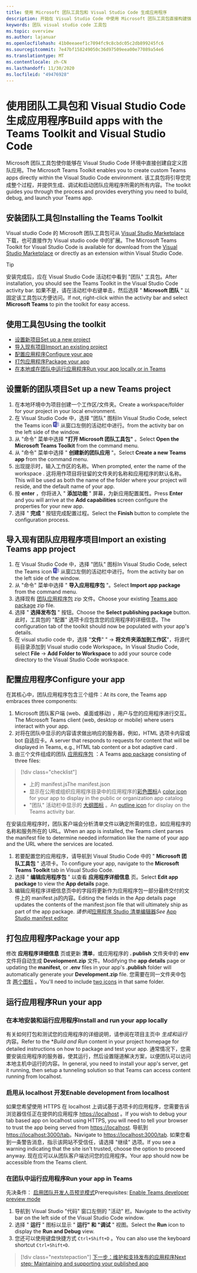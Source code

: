 ```yaml
---
title: 使用 Microsoft 团队工具包和 Visual Studio Code 生成应用程序
description: 开始在 Visual Studio Code 中使用 Microsoft 团队工具包直接构建强大的自定义应用程序
keywords: 团队 visual studio code 工具包
ms.topic: overview
ms.author: lajanuar
ms.openlocfilehash: 41b0eeaeef1c7094fc9c8cbdc05c2db899245fc6
ms.sourcegitcommit: 7e47bf158249050c36d97509eea00e77089a54e6
ms.translationtype: MT
ms.contentlocale: zh-CN
ms.lasthandoff: 11/30/2020
ms.locfileid: "49476928"
---
```

# <a name="build-apps-with-the-teams-toolkit-and-visual-studio-code"></a><span data-ttu-id="181cb-104">使用团队工具包和 Visual Studio Code 生成应用程序</span><span class="sxs-lookup"><span data-stu-id="181cb-104">Build apps with the Teams Toolkit and Visual Studio Code</span></span>

<span data-ttu-id="181cb-105">Microsoft 团队工具包使你能够在 Visual Studio Code 环境中直接创建自定义团队应用。</span><span class="sxs-lookup"><span data-stu-id="181cb-105">The Microsoft Teams Toolkit enables you to create custom Teams apps directly within the Visual Studio Code environment.</span></span> <span data-ttu-id="181cb-106">该工具包将引导您完成整个过程，并提供生成、调试和启动团队应用程序所需的所有内容。</span><span class="sxs-lookup"><span data-stu-id="181cb-106">The toolkit guides you through the process and provides everything you need to build, debug, and launch your Teams app.</span></span>

## <a name="installing-the-teams-toolkit"></a><span data-ttu-id="181cb-107">安装团队工具包</span><span class="sxs-lookup"><span data-stu-id="181cb-107">Installing the Teams Toolkit</span></span>

<span data-ttu-id="181cb-108">Visual studio Code 的 Microsoft 团队工具包可从 [Visual Studio Marketplace](https://aka.ms/teams-toolkit) 下载，也可直接作为 Visual studio code 中的扩展。</span><span class="sxs-lookup"><span data-stu-id="181cb-108">The Microsoft Teams Toolkit for Visual Studio Code is available for download from the [Visual Studio Marketplace](https://aka.ms/teams-toolkit) or directly as an extension within Visual Studio Code.</span></span>

> [!TIP]
> <span data-ttu-id="181cb-109">安装完成后，应在 Visual Studio Code 活动栏中看到 "团队" 工具包。</span><span class="sxs-lookup"><span data-stu-id="181cb-109">After installation, you should see the Teams Toolkit in the Visual Studio Code activity bar.</span></span> <span data-ttu-id="181cb-110">如果不是，请在活动栏中右键单击，然后选择 " **Microsoft 团队** " 以固定该工具包以方便访问。</span><span class="sxs-lookup"><span data-stu-id="181cb-110">If not, right-click within the activity bar and select **Microsoft Teams** to pin the toolkit for easy access.</span></span>

## <a name="using-the-toolkit"></a><span data-ttu-id="181cb-111">使用工具包</span><span class="sxs-lookup"><span data-stu-id="181cb-111">Using the toolkit</span></span>

- [<span data-ttu-id="181cb-112">设置新项目</span><span class="sxs-lookup"><span data-stu-id="181cb-112">Set up a new project</span></span>](#set-up-a-new-teams-project)
- [<span data-ttu-id="181cb-113">导入现有项目</span><span class="sxs-lookup"><span data-stu-id="181cb-113">Import an existing project</span></span>](#import-an-existing-teams-app-project)
- [<span data-ttu-id="181cb-114">配置应用程序</span><span class="sxs-lookup"><span data-stu-id="181cb-114">Configure your app</span></span>](#configure-your-app)
- [<span data-ttu-id="181cb-115">打包应用程序</span><span class="sxs-lookup"><span data-stu-id="181cb-115">Package your app</span></span>](#package-your-app)
- [<span data-ttu-id="181cb-116">在本地或在团队中运行应用程序</span><span class="sxs-lookup"><span data-stu-id="181cb-116">Run your app locally or in Teams</span></span>](#run-your-app)

## <a name="set-up-a-new-teams-project"></a><span data-ttu-id="181cb-117">设置新的团队项目</span><span class="sxs-lookup"><span data-stu-id="181cb-117">Set up a new Teams project</span></span>

1. <span data-ttu-id="181cb-118">在本地环境中为项目创建一个工作区/文件夹。</span><span class="sxs-lookup"><span data-stu-id="181cb-118">Create a workspace/folder for your project in your local environment.</span></span>
1. <span data-ttu-id="181cb-119">在 Visual Studio Code 中，选择 "团队" 图标</span><span class="sxs-lookup"><span data-stu-id="181cb-119">In Visual Studio Code, select the Teams icon</span></span> ![Teams 图标](../assets/icons/favicon-16x16.png) <span data-ttu-id="181cb-121">从窗口左侧的活动栏中进行。</span><span class="sxs-lookup"><span data-stu-id="181cb-121">from the activity bar on the left side of the window.</span></span>
1. <span data-ttu-id="181cb-122">从 "命令" 菜单中选择 **"打开 Microsoft 团队工具包"** 。</span><span class="sxs-lookup"><span data-stu-id="181cb-122">Select **Open the Microsoft Teams Toolkit** from the command menu.</span></span>
1. <span data-ttu-id="181cb-123">从 "命令" 菜单中选择 " **创建新的团队应用** "。</span><span class="sxs-lookup"><span data-stu-id="181cb-123">Select **Create a new Teams app** from the command menu.</span></span>
1. <span data-ttu-id="181cb-124">出现提示时，输入工作区的名称。</span><span class="sxs-lookup"><span data-stu-id="181cb-124">When prompted, enter the name of the workspace .</span></span> <span data-ttu-id="181cb-125">这将用作项目将驻留的文件夹的名称和应用程序的默认名称。</span><span class="sxs-lookup"><span data-stu-id="181cb-125">This will be used as both the name of the folder where your project will reside, and the default name of your app.</span></span>
1. <span data-ttu-id="181cb-126">按 **enter** ，你将进入 " **添加功能** " 屏幕，为新应用配置属性。</span><span class="sxs-lookup"><span data-stu-id="181cb-126">Press **Enter** and you will arrive at the **Add capabilities** screen configure the properties for your new app.</span></span>
1. <span data-ttu-id="181cb-127">选择 " **完成** " 按钮完成配置过程。</span><span class="sxs-lookup"><span data-stu-id="181cb-127">Select the **Finish** button to complete the configuration process.</span></span>

## <a name="import-an-existing-teams-app-project"></a><span data-ttu-id="181cb-128">导入现有团队应用程序项目</span><span class="sxs-lookup"><span data-stu-id="181cb-128">Import an existing Teams app project</span></span>

1. <span data-ttu-id="181cb-129">在 Visual Studio Code 中，选择 "团队" 图标</span><span class="sxs-lookup"><span data-stu-id="181cb-129">In Visual Studio Code, select the Teams icon</span></span> ![Teams 图标](../assets/icons/favicon-16x16.png) <span data-ttu-id="181cb-131">从窗口左侧的活动栏中进行。</span><span class="sxs-lookup"><span data-stu-id="181cb-131">from the activity bar on the left side of the window.</span></span>
1. <span data-ttu-id="181cb-132">从 "命令" 菜单中选择 " **导入应用程序包** "。</span><span class="sxs-lookup"><span data-stu-id="181cb-132">Select **Import app package** from the command menu.</span></span>
1. <span data-ttu-id="181cb-133">选择现有 [团队应用程序包](../concepts/build-and-test/apps-package.md) zip 文件。</span><span class="sxs-lookup"><span data-stu-id="181cb-133">Choose your existing [Teams app package](../concepts/build-and-test/apps-package.md) zip file.</span></span>
1. <span data-ttu-id="181cb-134">选择 " **选择发布包** " 按钮。</span><span class="sxs-lookup"><span data-stu-id="181cb-134">Choose the **Select publishing package** button.</span></span> <span data-ttu-id="181cb-135">此时，工具包的 "配置" 选项卡应包含您的应用程序的详细信息。</span><span class="sxs-lookup"><span data-stu-id="181cb-135">The configuration tab of the toolkit should now be populated with your app's details.</span></span>
1. <span data-ttu-id="181cb-136">在 visual studio code 中，选择 "**文件**" "  ->  **将文件夹添加到工作区**"，将源代码目录添加到 Visual studio code Workspace。</span><span class="sxs-lookup"><span data-stu-id="181cb-136">In Visual Studio Code, select **File** -> **Add Folder to Workspace** to add your source code directory to the Visual Studio Code workspace.</span></span>

## <a name="configure-your-app"></a><span data-ttu-id="181cb-137">配置应用程序</span><span class="sxs-lookup"><span data-stu-id="181cb-137">Configure your app</span></span>

<span data-ttu-id="181cb-138">在其核心中，团队应用程序包含三个组件：</span><span class="sxs-lookup"><span data-stu-id="181cb-138">At its core, the Teams app embraces three components:</span></span>

  1. <span data-ttu-id="181cb-139">Microsoft 团队客户端 (web、桌面或移动) ，用户与您的应用程序进行交互。</span><span class="sxs-lookup"><span data-stu-id="181cb-139">The Microsoft Teams client (web, desktop or mobile) where users interact with your app.</span></span>
  1. <span data-ttu-id="181cb-140">对将在团队中显示的内容请求做出响应的服务器，例如，HTML 选项卡内容或 bot 自适应卡。</span><span class="sxs-lookup"><span data-stu-id="181cb-140">A server that responds to requests for content that will be displayed in Teams, e.g., HTML tab content or a bot adaptive card .</span></span>
  1. <span data-ttu-id="181cb-141">由三个文件组成的团队 [应用程序包](/concepts/build-and-test/apps-package.md) ：</span><span class="sxs-lookup"><span data-stu-id="181cb-141">A Teams [app package](/concepts/build-and-test/apps-package.md) consisting of three files:</span></span>

  > [!div class="checklist"]
  >
  > - <span data-ttu-id="181cb-142">上的 manifest.js</span><span class="sxs-lookup"><span data-stu-id="181cb-142">The manifest.json</span></span> 
  > - <span data-ttu-id="181cb-143">显示在公用或组织应用程序目录中的应用程序的[彩色图标](../resources/schema/manifest-schema.md#icons)</span><span class="sxs-lookup"><span data-stu-id="181cb-143">A [color icon](../resources/schema/manifest-schema.md#icons) for your app to display in the public or organization app catalog</span></span>
 > - <span data-ttu-id="181cb-144">"团队" 活动栏中显示的 [大纲图标](../resources/schema/manifest-schema.md#icons) 。</span><span class="sxs-lookup"><span data-stu-id="181cb-144">An [outline icon](../resources/schema/manifest-schema.md#icons) for display on the Teams activity bar.</span></span>

<span data-ttu-id="181cb-145">在安装应用程序时，团队客户端会分析清单文件以确定所需的信息，如应用程序的名称和服务所在的 URL。</span><span class="sxs-lookup"><span data-stu-id="181cb-145">When an app is installed, the Teams client parses the manifest file to determine needed information like the name of your app and the URL where the services are located.</span></span>

1. <span data-ttu-id="181cb-146">若要配置您的应用程序，请导航到 Visual Studio Code 中的 " **Microsoft 团队工具包** " 选项卡。</span><span class="sxs-lookup"><span data-stu-id="181cb-146">To configure your app, navigate to the **Microsoft Teams Toolkit** tab in Visual Studio Code.</span></span>
1. <span data-ttu-id="181cb-147">选择 " **编辑应用程序包** " 以查看 **应用程序详细信息** 页。</span><span class="sxs-lookup"><span data-stu-id="181cb-147">Select **Edit app package** to view the **App details** page.</span></span>
1. <span data-ttu-id="181cb-148">编辑应用程序详细信息页中的字段将更新作为应用程序包一部分最终交付的文件上的 manifest.js的内容。</span><span class="sxs-lookup"><span data-stu-id="181cb-148">Editing the fields in the App details page updates the contents of the manifest.json file that will ultimately ship as part of the app package.</span></span> <span data-ttu-id="181cb-149">*请参阅*[应用程序 Studio 清单编辑器](https://aka.ms/teams-toolkit-manifest)</span><span class="sxs-lookup"><span data-stu-id="181cb-149">*See* [App Studio manifest editor](https://aka.ms/teams-toolkit-manifest)</span></span>

## <a name="package-your-app"></a><span data-ttu-id="181cb-150">打包应用程序</span><span class="sxs-lookup"><span data-stu-id="181cb-150">Package your app</span></span>

<span data-ttu-id="181cb-151">修改 **应用程序详细信息** 页或更新 **清单**，或应用程序的 **. publish** 文件夹中的 **env** 文件将自动生成 **Development.zip** 文件。</span><span class="sxs-lookup"><span data-stu-id="181cb-151">Modifying the **app details** page or updating the **manifest**, or **.env** files in your app's  **.publish** folder will automatically generate your **Development.zip** file.</span></span> <span data-ttu-id="181cb-152">您需要在同一文件夹中包含 [两个图标](../concepts/build-and-test/apps-package.md#icons) 。</span><span class="sxs-lookup"><span data-stu-id="181cb-152">You'll need to include [two icons](../concepts/build-and-test/apps-package.md#icons) in that same folder.</span></span>

## <a name="run-your-app"></a><span data-ttu-id="181cb-153">运行应用程序</span><span class="sxs-lookup"><span data-stu-id="181cb-153">Run your app</span></span>

### <a name="install-and-run-your-app-locally"></a><span data-ttu-id="181cb-154">在本地安装和运行应用程序</span><span class="sxs-lookup"><span data-stu-id="181cb-154">Install and run your app locally</span></span>

<span data-ttu-id="181cb-155">有关如何打包和测试您的应用程序的详细说明，请参阅在项目主页中 *生成和运行* 内容。</span><span class="sxs-lookup"><span data-stu-id="181cb-155">Refer to the \**Build and Run* content in your project homepage for detailed instructions on how to package and test your app.</span></span> <span data-ttu-id="181cb-156">通常情况下，您需要安装应用程序的服务器，使其运行，然后设置隧道解决方案，以便团队可以访问本地主机中运行的内容。</span><span class="sxs-lookup"><span data-stu-id="181cb-156">In general, you need to install your app's server, get it running, then setup a tunneling solution so that Teams can access content running from localhost.</span></span>

### <a name="enable-development-from-localhost"></a><span data-ttu-id="181cb-157">启用从 localhost 开发</span><span class="sxs-lookup"><span data-stu-id="181cb-157">Enable development from localhost</span></span>

<span data-ttu-id="181cb-158">如果您希望使用 HTTPS 在 localhost 上调试基于选项卡的应用程序，您需要告诉浏览器信任正在提供的应用程序 <https://localhost> 。</span><span class="sxs-lookup"><span data-stu-id="181cb-158">If you wish to debug your tab based app on localhost using HTTPS, you will need to tell your browser to trust the app being served from <https://localhost>.</span></span> <span data-ttu-id="181cb-159">导航到 <https://localhost:3000/tab>。</span><span class="sxs-lookup"><span data-stu-id="181cb-159">Navigate to <https://localhost:3000/tab>.</span></span> <span data-ttu-id="181cb-160">如果您看到一条警告消息，指示该网站不受信任，请选择 "继续" 选项。</span><span class="sxs-lookup"><span data-stu-id="181cb-160">If you see a warning indicating that the site isn't trusted, choose the option to proceed anyway.</span></span> <span data-ttu-id="181cb-161">现在应可以从团队客户端访问您的应用程序。</span><span class="sxs-lookup"><span data-stu-id="181cb-161">Your app should now be accessible from the Teams client.</span></span>

### <a name="run-your-app-in-teams"></a><span data-ttu-id="181cb-162">在团队中运行应用程序</span><span class="sxs-lookup"><span data-stu-id="181cb-162">Run your app in Teams</span></span>

<span data-ttu-id="181cb-163">先决条件： [启用团队开发人员预览模式](https://aka.ms/teams-toolkit-enable-devpreview)</span><span class="sxs-lookup"><span data-stu-id="181cb-163">Prerequisites: [Enable Teams developer preview mode](https://aka.ms/teams-toolkit-enable-devpreview)</span></span>

1. <span data-ttu-id="181cb-164">导航到 Visual Studio "代码" 窗口左侧的 "活动" 栏。</span><span class="sxs-lookup"><span data-stu-id="181cb-164">Navigate to the activity bar on the left side of the Visual Studio Code window.</span></span>
1. <span data-ttu-id="181cb-165">选择 " **运行** " 图标以显示 " **运行" 和 "调试** " 视图。</span><span class="sxs-lookup"><span data-stu-id="181cb-165">Select the **Run** icon to display the **Run and Debug** view.</span></span>
1. <span data-ttu-id="181cb-166">您还可以使用键盘快捷方式 `Ctrl+Shift+D` 。</span><span class="sxs-lookup"><span data-stu-id="181cb-166">You can also use the keyboard shortcut `Ctrl+Shift+D`.</span></span>

> [!div class="nextstepaction"]
> [<span data-ttu-id="181cb-167">下一步：维护和支持发布的应用程序</span><span class="sxs-lookup"><span data-stu-id="181cb-167">Next step: Maintaining and supporting your published app</span></span>](../concepts/deploy-and-publish/appsource/post-publish/overview.md)
